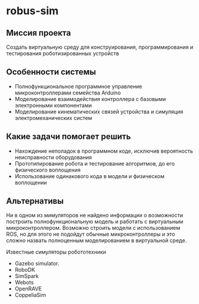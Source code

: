 # robus-sim

## Миссия проекта
Создать виртуальную среду для конструирования, программирования и тестирования роботизированных устройств

## Особенности системы
- Полнофункциональное программное управление микроконтроллерами семейства Arduino
- Моделирование взаимодействия контроллера с базовыми электронными компонентами
- Моделирование кинематических связей устройства и симуляция электромеханических систем

## Какие задачи помогает решить
- Нахождение неполадок в программном коде, исключив вероятность неисправности оборудования
- Прототипирование робота и тестирование алгоритмов, до его физического воплощения
- Использование одинакового кода в модели и физическом воплощении

## Альтернативы
Ни в одном из мимуляторов не найдено информации о возможности построить полнофункциональную модель и работать с виртуальным микроконтроллером. 
Возможно строить модели с использованием ROS, но для этого не подойдут обычные микроконтроллеры и это сложно назвать полноценным моделированием в виртуальной среде. 

Известные симуляторы робототехники
- Gazebo simulator. 
- RoboDK
- SimSpark
- Webots
- OpenRAVE
- CoppeliaSim
